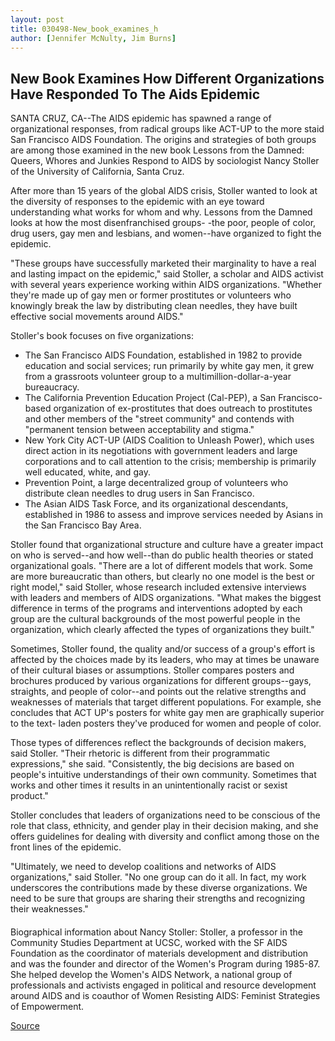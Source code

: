 ```yaml
---
layout: post
title: 030498-New_book_examines_h
author: [Jennifer McNulty, Jim Burns]
---
```


## New Book Examines How Different Organizations  Have Responded To The Aids Epidemic

SANTA CRUZ, CA--The AIDS epidemic has spawned a range of organizational  responses, from radical groups like ACT-UP to the more staid San Francisco AIDS  Foundation. The origins and strategies of both groups are among those examined in the  new book Lessons from the Damned: Queers, Whores and Junkies Respond to AIDS by  sociologist Nancy Stoller of the University of California, Santa Cruz.

After more than 15 years of the global AIDS crisis, Stoller wanted to look at the  diversity of responses to the epidemic with an eye toward understanding what works for  whom and why. Lessons from the Damned looks at how the most disenfranchised groups- -the poor, people of color, drug users, gay men and lesbians, and women--have organized  to fight the epidemic.

"These groups have successfully marketed their marginality to have a real and  lasting impact on the epidemic," said Stoller, a scholar and AIDS activist with several years  experience working within AIDS organizations. "Whether they're made up of gay men or  former prostitutes or volunteers who knowingly break the law by distributing clean  needles, they have built effective social movements around AIDS."

Stoller's book focuses on five organizations:

* The San Francisco AIDS Foundation, established in 1982 to provide education  and social services; run primarily by white gay men, it grew from a grassroots volunteer  group to a multimillion-dollar-a-year bureaucracy.
* The California Prevention Education Project (Cal-PEP), a San Francisco-based  organization of ex-prostitutes that does outreach to prostitutes and other members of the  "street community" and contends with "permanent tension between acceptability and  stigma."
* New York City ACT-UP (AIDS Coalition to Unleash Power), which uses direct  action in its negotiations with government leaders and large corporations and to call  attention to the crisis; membership is primarily well educated, white, and gay.
* Prevention Point, a large decentralized group of volunteers who distribute clean  needles to drug users in San Francisco.
* The Asian AIDS Task Force, and its organizational descendants, established in  1986 to assess and improve services needed by Asians in the San Francisco Bay Area.

Stoller found that organizational structure and culture have a greater impact on who  is served--and how well--than do public health theories or stated organizational goals.  "There are a lot of different models that work. Some are more bureaucratic than others, but  clearly no one model is the best or right model," said Stoller, whose research included  extensive interviews with leaders and members of AIDS organizations. "What makes the  biggest difference in terms of the programs and interventions adopted by each group are the  cultural backgrounds of the most powerful people in the organization, which clearly  affected the types of organizations they built."

Sometimes, Stoller found, the quality and/or success of a group's effort is affected  by the choices made by its leaders, who may at times be unaware of their cultural biases or  assumptions. Stoller compares posters and brochures produced by various organizations  for different groups--gays, straights, and people of color--and points out the relative  strengths and weaknesses of materials that target different populations. For example, she  concludes that ACT UP's posters for white gay men are graphically superior to the text- laden posters they've produced for women and people of color.

Those types of differences reflect the backgrounds of decision makers, said Stoller.  "Their rhetoric is different from their programmatic expressions," she said. "Consistently,  the big decisions are based on people's intuitive understandings of their own community.  Sometimes that works and other times it results in an unintentionally racist or sexist  product."

Stoller concludes that leaders of organizations need to be conscious of the role that  class, ethnicity, and gender play in their decision making, and she offers guidelines for  dealing with diversity and conflict among those on the front lines of the epidemic.

"Ultimately, we need to develop coalitions and networks of AIDS organizations,"  said Stoller. "No one group can do it all. In fact, my work underscores the contributions  made by these diverse organizations. We need to be sure that groups are sharing their  strengths and recognizing their weaknesses."

####

Biographical information about Nancy Stoller: Stoller, a professor in the Community Studies Department at UCSC, worked with the SF  AIDS Foundation as the coordinator of materials development and distribution and was the  founder and director of the Women's Program during 1985-87. She helped develop the  Women's AIDS Network, a national group of professionals and activists engaged in  political and resource development around AIDS and is coauthor of Women Resisting  AIDS: Feminist Strategies of Empowerment.

[Source](http://www1.ucsc.edu/news_events/press_releases/archive/97-98/03-98/030498-New_book_examines_h.html "Permalink to 030498-New_book_examines_h")